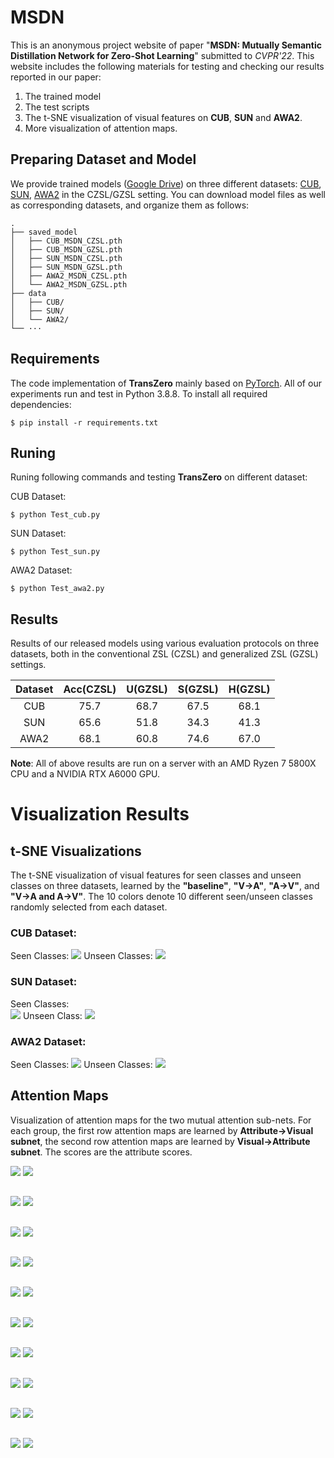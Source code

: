 # MSDN

This is an anonymous project website of paper "**MSDN: Mutually Semantic Distillation Network for Zero-Shot Learning**" submitted to *CVPR'22*. This website includes the following materials for testing and checking our results reported in our paper:

1. The trained model
2. The test scripts
3. The t-SNE visualization of visual features on **CUB**, **SUN** and **AWA2**. 
4. More visualization of attention maps.

## Preparing Dataset and Model

We provide trained models ([Google Drive](https://drive.google.com/drive/folders/1IBGfPXleu4E2BLTI4TlUL1jYSuwahbYC?usp=sharing)) on three different datasets: [CUB](http://www.vision.caltech.edu/visipedia/CUB-200-2011.html), [SUN](http://cs.brown.edu/~gmpatter/sunattributes.html), [AWA2](http://cvml.ist.ac.at/AwA2/) in the CZSL/GZSL setting. You can download model files as well as corresponding datasets, and organize them as follows: 
```
.
├── saved_model
│   ├── CUB_MSDN_CZSL.pth
│   ├── CUB_MSDN_GZSL.pth
│   ├── SUN_MSDN_CZSL.pth
│   ├── SUN_MSDN_GZSL.pth
│   ├── AWA2_MSDN_CZSL.pth
│   └── AWA2_MSDN_GZSL.pth
├── data
│   ├── CUB/
│   ├── SUN/
│   └── AWA2/
└── ···
```

## Requirements
The code implementation of **TransZero** mainly based on [PyTorch](https://pytorch.org/). All of our experiments run and test in Python 3.8.8. To install all required dependencies:
```
$ pip install -r requirements.txt
```
## Runing
Runing following commands and testing **TransZero** on different dataset:

CUB Dataset: 
```
$ python Test_cub.py     
```
SUN Dataset:
```
$ python Test_sun.py     
```
AWA2 Dataset: 
```
$ python Test_awa2.py     
```

## Results
Results of our released models using various evaluation protocols on three datasets, both in the conventional ZSL (CZSL) and generalized ZSL (GZSL) settings.

| Dataset | Acc(CZSL) | U(GZSL) | S(GZSL) | H(GZSL) |
| :-----: | :-----: | :-----: | :-----: | :-----: |
| CUB | 75.7 | 68.7 | 67.5 | 68.1 |
| SUN | 65.6 | 51.8 | 34.3 | 41.3 |
| AWA2 | 68.1 | 60.8 | 74.6 | 67.0 |

**Note**: All of above results are run on a server with an AMD Ryzen 7 5800X CPU and a NVIDIA RTX A6000 GPU.

# Visualization Results
## t-SNE Visualizations
The t-SNE visualization of visual features for seen classes and unseen classes on three datasets, learned by the **"baseline"**, **"V->A"**, **"A->V"**, and **"V->A and A->V"**. The 10 colors denote 10 different seen/unseen classes randomly selected from each dataset.
### CUB Dataset: 
Seen Classes: 
![](images/tsne/cub_tsne_train_seen.png)
Unseen Classes: 
![](images/tsne/cub_tsne_test_unseen.png)

### SUN Dataset:
Seen Classes:  
![](images/tsne/sun_tsne_train_seen.png)
Unseen Class: 
![](images/tsne/sun_tsne_test_unseen.png)

### AWA2 Dataset: 
Seen Classes: 
![](images/tsne/awa2_tsne_train_seen.png)
Unseen Classes: 
![](images/tsne/awa2_tsne_test_unseen.png)

## Attention Maps
Visualization of attention maps for the two mutual attention sub-nets. For each group, the first row attention maps are learned by **Attribute->Visual subnet**, the second row attention maps are learned by **Visual->Attribute subnet**. The scores are the attribute scores. 

![](images/t-v/Acadian_Flycatcher_0008_795599.jpg)
![](images/v-t/Acadian_Flycatcher_0008_795599.jpg)
##
![](images/t-v/American_Goldfinch_0092_32910.jpg)
![](images/v-t/American_Goldfinch_0092_32910.jpg)
##
![](images/t-v/Canada_Warbler_0117_162394.jpg)
![](images/v-t/Canada_Warbler_0117_162394.jpg)
##
![](images/t-v/Elegant_Tern_0085_151091.jpg)
![](images/v-t/Elegant_Tern_0085_151091.jpg)
##
![](images/t-v/European_Goldfinch_0025_794647.jpg)
![](images/v-t/European_Goldfinch_0025_794647.jpg)
##

![](images/t-v/Vesper_Sparrow_0090_125690.jpg)
![](images/v-t/Vesper_Sparrow_0090_125690.jpg)
##
![](images/t-v/Western_Gull_0058_53882.jpg)
![](images/v-t/Western_Gull_0058_53882.jpg)
##
![](images/t-v/White_Throated_Sparrow_0128_128956.jpg)
![](images/v-t/White_Throated_Sparrow_0128_128956.jpg)
##
![](images/t-v/Winter_Wren_0118_189805.jpg)
![](images/v-t/Winter_Wren_0118_189805.jpg)
##
![](images/t-v/Yellow_Breasted_Chat_0044_22106.jpg)
![](images/v-t/Yellow_Breasted_Chat_0044_22106.jpg)
